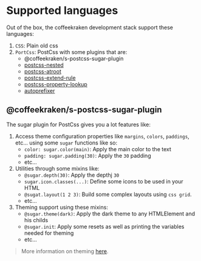 <!--
/**
 * @name            Languages
 * @namespace       doc.css
 * @type            Markdown
 * @platform        md
 * @status          stable
 * @menu            Documentation / CSS           /doc/css/languages
 *
 * @since           2.0.0
 * @author    Olivier Bossel <olivier.bossel@gmail.com> (https://olivierbossel.com)
 */
-->

<!-- image -->

<!-- header -->
##### 



# Supported languages

Out of the box, the coffeekraken development stack support these languages:

1. `CSS`: Plain old css
2. `PortCss`: PostCss with some plugins that are:
    - @coffeekraken/s-postcss-sugar-plugin
    - [postcss-nested](https://github.com/postcss/postcss-nested)
    - [postcss-atroot](https://www.npmjs.com/package/postcss-atroot)
    - [postcss-extend-rule](https://github.com/csstools/postcss-extend-rule)
    - [postcss-property-lookup](https://github.com/simonsmith/postcss-property-lookup)
    - [autoprefixer](https://github.com/postcss/autoprefixer)

## @coffeekraken/s-postcss-sugar-plugin

The sugar plugin for PostCss gives you a lot features like:

1. Access theme configuration properties like `margins`, `colors`, `paddings`, etc... using some `sugar` functions like so:
    - `color: sugar.color(main)`: Apply the main color to the text
    - `padding: sugar.padding(30)`: Apply the `30` padding
    - etc...
2. Utilities through some mixins like:
    - `@sugar.depth(30)`: Apply the depthj `30`
    - `sugar.icon.classes(...)`: Define some icons to be used in your HTML
    - `@sugat.layout(1 2 3)`: Build some complex layouts using `css grid`.
    - etc...
3. Theming support using these mixins:
    - `@sugar.theme(dark)`: Apply the dark theme to any HTMLElement and his childs
    - `@sugar.init`: Apply some resets as well as printing the variables needed for theming
    - etc...

> More information on theming [here](/doc/css/theming).

